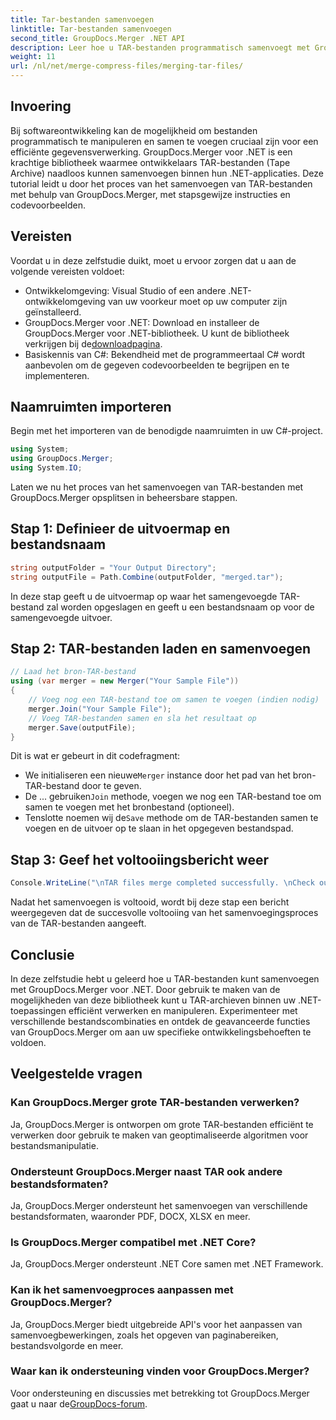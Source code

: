 ```yaml
---
title: Tar-bestanden samenvoegen
linktitle: Tar-bestanden samenvoegen
second_title: GroupDocs.Merger .NET API
description: Leer hoe u TAR-bestanden programmatisch samenvoegt met GroupDocs.Merger voor .NET. Volg onze stapsgewijze handleiding om efficiënt met TAR-archieven om te gaan.
weight: 11
url: /nl/net/merge-compress-files/merging-tar-files/
---
```

## Invoering
Bij softwareontwikkeling kan de mogelijkheid om bestanden programmatisch te manipuleren en samen te voegen cruciaal zijn voor een efficiënte gegevensverwerking. GroupDocs.Merger voor .NET is een krachtige bibliotheek waarmee ontwikkelaars TAR-bestanden (Tape Archive) naadloos kunnen samenvoegen binnen hun .NET-applicaties. Deze tutorial leidt u door het proces van het samenvoegen van TAR-bestanden met behulp van GroupDocs.Merger, met stapsgewijze instructies en codevoorbeelden.
## Vereisten
Voordat u in deze zelfstudie duikt, moet u ervoor zorgen dat u aan de volgende vereisten voldoet:
- Ontwikkelomgeving: Visual Studio of een andere .NET-ontwikkelomgeving van uw voorkeur moet op uw computer zijn geïnstalleerd.
-  GroupDocs.Merger voor .NET: Download en installeer de GroupDocs.Merger voor .NET-bibliotheek. U kunt de bibliotheek verkrijgen bij de[downloadpagina](https://releases.groupdocs.com/merger/net/).
- Basiskennis van C#: Bekendheid met de programmeertaal C# wordt aanbevolen om de gegeven codevoorbeelden te begrijpen en te implementeren.

## Naamruimten importeren
Begin met het importeren van de benodigde naamruimten in uw C#-project.

```csharp
using System; 
using GroupDocs.Merger;
using System.IO;
```

Laten we nu het proces van het samenvoegen van TAR-bestanden met GroupDocs.Merger opsplitsen in beheersbare stappen.
## Stap 1: Definieer de uitvoermap en bestandsnaam
```csharp
string outputFolder = "Your Output Directory";
string outputFile = Path.Combine(outputFolder, "merged.tar");
```
In deze stap geeft u de uitvoermap op waar het samengevoegde TAR-bestand zal worden opgeslagen en geeft u een bestandsnaam op voor de samengevoegde uitvoer.
## Stap 2: TAR-bestanden laden en samenvoegen
```csharp
// Laad het bron-TAR-bestand
using (var merger = new Merger("Your Sample File"))
{
    // Voeg nog een TAR-bestand toe om samen te voegen (indien nodig)
    merger.Join("Your Sample File");
    // Voeg TAR-bestanden samen en sla het resultaat op
    merger.Save(outputFile);
}
```
Dit is wat er gebeurt in dit codefragment:
-  We initialiseren een nieuwe`Merger` instance door het pad van het bron-TAR-bestand door te geven.
-  De ... gebruiken`Join` methode, voegen we nog een TAR-bestand toe om samen te voegen met het bronbestand (optioneel).
-  Tenslotte noemen wij de`Save` methode om de TAR-bestanden samen te voegen en de uitvoer op te slaan in het opgegeven bestandspad.
## Stap 3: Geef het voltooiingsbericht weer
```csharp
Console.WriteLine("\nTAR files merge completed successfully. \nCheck output in {0}", outputFolder);
```
Nadat het samenvoegen is voltooid, wordt bij deze stap een bericht weergegeven dat de succesvolle voltooiing van het samenvoegingsproces van de TAR-bestanden aangeeft.

## Conclusie
In deze zelfstudie hebt u geleerd hoe u TAR-bestanden kunt samenvoegen met GroupDocs.Merger voor .NET. Door gebruik te maken van de mogelijkheden van deze bibliotheek kunt u TAR-archieven binnen uw .NET-toepassingen efficiënt verwerken en manipuleren. Experimenteer met verschillende bestandscombinaties en ontdek de geavanceerde functies van GroupDocs.Merger om aan uw specifieke ontwikkelingsbehoeften te voldoen.

## Veelgestelde vragen
### Kan GroupDocs.Merger grote TAR-bestanden verwerken?
Ja, GroupDocs.Merger is ontworpen om grote TAR-bestanden efficiënt te verwerken door gebruik te maken van geoptimaliseerde algoritmen voor bestandsmanipulatie.
### Ondersteunt GroupDocs.Merger naast TAR ook andere bestandsformaten?
Ja, GroupDocs.Merger ondersteunt het samenvoegen van verschillende bestandsformaten, waaronder PDF, DOCX, XLSX en meer.
### Is GroupDocs.Merger compatibel met .NET Core?
Ja, GroupDocs.Merger ondersteunt .NET Core samen met .NET Framework.
### Kan ik het samenvoegproces aanpassen met GroupDocs.Merger?
Ja, GroupDocs.Merger biedt uitgebreide API's voor het aanpassen van samenvoegbewerkingen, zoals het opgeven van paginabereiken, bestandsvolgorde en meer.
### Waar kan ik ondersteuning vinden voor GroupDocs.Merger?
 Voor ondersteuning en discussies met betrekking tot GroupDocs.Merger gaat u naar de[GroupDocs-forum](https://forum.groupdocs.com/c/merger/32).